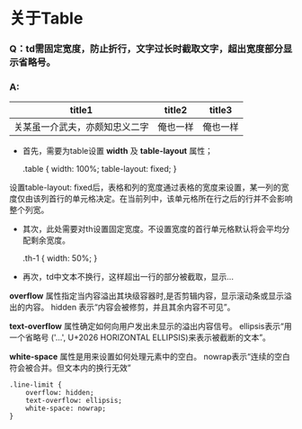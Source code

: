 # 关于Table
### Q：td需固定宽度，防止折行，文字过长时截取文字，超出宽度部分显示省略号。
### A:
<table class="table">
    <thead>
        <tr>
            <th class="th-1">title1</th>
            <th class="th-2">title2</th>
            <th class="th-3">title3</th>
        </tr>
    <thead>
    <tbody>
        <tr>
            <td class="line-limit">关某虽一介武夫，亦颇知忠义二字</td>
            <td class="line-limit">俺也一样</td>
            <td class="line-limit">俺也一样</td>
        </tr>
    </tbody>
</table>


* 首先，需要为table设置 **width** 及 **table-layout** 属性；

    .table {
        width: 100%;
        table-layout: fixed;
    }

设置table-layout: fixed后，表格和列的宽度通过表格的宽度来设置，某一列的宽度仅由该列首行的单元格决定。在当前列中，该单元格所在行之后的行并不会影响整个列宽。

* 其次，此处需要对th设置固定宽度。不设置宽度的首行单元格默认将会平均分配剩余宽度。

    .th-1 {
        width: 50%;
    }

* 再次，td中文本不换行，这样超出一行的部分被截取，显示...

**overflow** 属性指定当内容溢出其块级容器时,是否剪辑内容，显示滚动条或显示溢出的内容。
hidden 表示“内容会被修剪，并且其余内容不可见”。

**text-overflow** 属性确定如何向用户发出未显示的溢出内容信号。
ellipsis表示“用一个省略号 ('…', U+2026 HORIZONTAL ELLIPSIS)来表示被截断的文本”。

**white-space** 属性是用来设置如何处理元素中的空白。
nowrap表示“连续的空白符会被合并。但文本内的换行无效”

    .line-limit {
        overflow: hidden;
        text-overflow: ellipsis;
        white-space: nowrap;
    }

